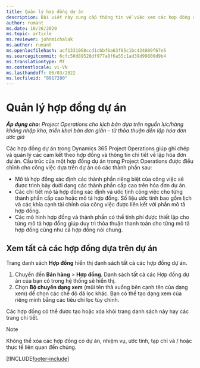 ```yaml
---
title: Quản lý hợp đồng dự án
description: Bài viết này cung cấp thông tin về việc xem các hợp đồng dựa trên dự án.
author: rumant
ms.date: 10/26/2020
ms.topic: article
ms.reviewer: johnmichalak
ms.author: rumant
ms.openlocfilehash: acf1331068ccd1cbbf6a63f85c1bc424889f67e5
ms.sourcegitcommit: 6cfc50d89528df977a8f6a55c1ad39d99800d9b4
ms.translationtype: MT
ms.contentlocale: vi-VN
ms.lasthandoff: 06/03/2022
ms.locfileid: "8917280"
---
```

# <a name="manage-project-contracts"></a>Quản lý hợp đồng dự án

_**Áp dụng cho:** Project Operations cho kịch bản dựa trên nguồn lực/hàng không nhập kho, triển khai bản đơn giản – từ thỏa thuận đến lập hóa đơn ước giá_

Các hợp đồng dự án trong Dynamics 365 Project Operations giúp ghi chép và quản lý các cam kết theo hợp đồng và thông tin chi tiết về lập hóa đơn dự án. Cấu trúc của một hợp đồng dự án trong Project Operations được điều chỉnh cho công việc dựa trên dự án có các thành phần sau:

- Mô tả hợp đồng xác định các thành phần riêng biệt của công việc sẽ được trình bày dưới dạng các thành phần cấp cao trên hóa đơn dự án.
- Các chi tiết mô tả hợp đồng xác định và ước tính công việc cho từng thành phần cấp cao hoặc mô tả hợp đồng. Số liệu ước tính bao gồm lịch và các khía cạnh tài chính của công việc được liên kết với phần mô tả hợp đồng.
- Các mô hình hợp đồng và thành phần có thể tính phí được thiết lập cho từng mô tả hợp đồng giúp duy trì thỏa thuận thanh toán cho từng mô tả hợp đồng cũng như cả hợp đồng nói chung.

## <a name="view-all-project-based-contracts"></a>Xem tất cả các hợp đồng dựa trên dự án

Trang danh sách **Hợp đồng** hiển thị danh sách tất cả các hợp đồng dự án. 

1. Chuyển đến **Bán hàng** > **Hợp đồng**. Danh sách tất cả các Hợp đồng dự án của bạn có trong hệ thống sẽ hiển thị. 
2. Chọn **Bộ chuyển dạng xem** (mũi tên thả xuống bên cạnh tên của dạng xem) để chọn các chế độ đã lọc khác. Bạn có thể tạo dạng xem của riêng mình bằng các tiêu chí lọc tùy chỉnh.

Các hợp đồng có thể được tạo hoặc xóa khỏi trang danh sách này hay các trang chi tiết.

> [!NOTE]
> Không thể xóa các hợp đồng có dự án, nhiệm vụ, ước tính, tạp chí và / hoặc thực tế liên quan đến chúng. 


[!INCLUDE[footer-include](../../includes/footer-banner.md)]
